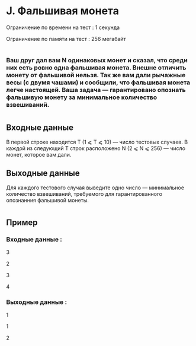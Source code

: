 # J. Фальшивая монета
Ограничение по времени на тест : 1 секунда

Ограничение по памяти на тест : 256 мегабайт

#

### Ваш друг дал вам N одинаковых монет и сказал, что среди них есть ровно одна фальшивая монета. Внешне отличить монету от фальшивой нельзя. Так же вам дали рычажные весы (с двумя чашами) и сообщили, что фальшивая монета легче настоящей. Ваша задача — гарантировано опознать фальшивую монету за минимальное количество взвешиваний.

#

## Входные данные
В первой строке находится T (1 ⩽ T ⩽ 10) — число тестовых случаев. В каждой из следующий T строк расположено N (2 ⩽ N ⩽ 256) — число монет, которое вам дали.

## Выходные данные
Для каждого тестового случая выведите одно число — минимальное количество взвешиваний, требуемого для гарантированного опознанния фальшивой монеты.

#

## Пример

### Входные данные :
3

2

3

4
### Выходные данные :
1

1

2